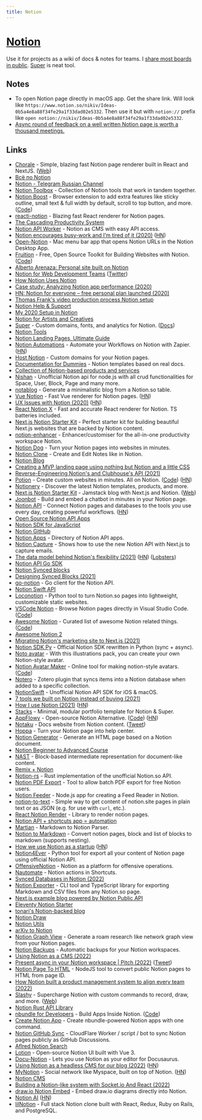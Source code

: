 ```yaml
---
title: Notion
---
```


# [Notion](https://www.notion.so)

Use it for projects as a wiki of docs & notes for teams. I [share most boards in public](../sharing/my-notion.md). [Super](https://super.so/) is neat tool.

## Notes

- To open Notion page directly in macOS app. Get the share link. Will look like `https://www.notion.so/nikiv/Ideas-0b5a4e8a88f34fe29a1f33dad02e5332`. Then use it but with `notion://` prefix like `open notion://nikiv/Ideas-0b5a4e8a88f34fe29a1f33dad02e5332`.
- [Async round of feedback on a well written Notion page is worth a thousand meetings.](https://twitter.com/linuz90/status/1440275848200802310)

## Links

- [Chorale](https://github.com/samwightt/chorale-renderer) - Simple, blazing fast Notion page renderer built in React and NextJS. ([Web](https://chorale.app/))
- [Всё по Notion](https://www.notion.so/Notion-f28f32adbfde4e4695c60587262e1044)
- [Notion - Telegram Russian Channel](https://t.me/notiongo)
- [Notion Toolbox](https://github.com/kevinjalbert/notion-toolbox) - Collection of Notion tools that work in tandem together.
- [Notion Boost](https://gourav.io/notion-boost) - Browser extension to add extra features like sticky outline, small text & full width by default, scroll to top button, and more. ([Code](https://github.com/GorvGoyl/Notion-Boost-browser-extension))
- [reacti-notion](https://github.com/splitbee/react-notion) - Blazing fast React renderer for Notion pages.
- [The Cascading Productivity System](https://jmulholland.com/cascading-productivity-system/)
- [Notion API Worker](https://github.com/splitbee/notion-api-worker) - Notion as CMS with easy API access.
- [Notion encourages busy-work and I’m tired of it (2020)](https://medium.com/diesdas-direct/notion-encourages-busy-work-and-im-tired-of-it-b1e049edb663) ([HN](https://news.ycombinator.com/item?id=23050204))
- [Open-Notion](https://github.com/neversitdull/Open-Notion) - Mac menu bar app that opens Notion URLs in the Notion Desktop App.
- [Fruition](https://fruitionsite.com/) - Free, Open Source Toolkit for Building Websites with Notion. ([Code](https://github.com/stephenou/fruitionsite))
- [Alberto Arenaza: Personal site built on Notion](https://albertoarenaza.com/)
- [Notion for Web Development Teams](https://css-tricks.com/video-screencasts/186-notion-for-web-development-teams/) ([Twitter](https://twitter.com/chriscoyier/status/1260991618716274689))
- [How Notion Uses Notion](https://www.notion.so/How-Notion-Uses-Notion-616f41d2f5124f3185cf1c36d267c07e)
- [Case study: Analyzing Notion app performance (2020)](https://3perf.com/blog/notion/)
- [HN: Notion for everyone – free personal plan launched (2020)](https://news.ycombinator.com/item?id=23236786)
- [Thomas Frank's video production process Notion setup](https://www.notion.so/customers/thomasfrank)
- [Notion Help & Support](https://www.notion.so/Help-Support-e040febf70a94950b8620e6f00005004)
- [My 2020 Setup in Notion](https://joeyabanks.io/notes/my-2020-setup-in-notion)
- [Notion for Artists and Creatives](https://flowarte.com/notion-for-artists-and-creatives/)
- [Super](https://super.so/) - Custom domains, fonts, and analytics for Notion. ([Docs](https://docs.super.so/))
- [Notion Tools](https://www.notion.so/Notion-Tools-25d054da911344199cdf403cc04f317c)
- [Notion Landing Pages, Ultimate Guide](https://optemization.com/notion-landing-page-guide)
- [Notion Automations](https://notion-automations.com/) - Automate your Workflows on Notion with Zapier. ([HN](https://news.ycombinator.com/item?id=24931344))
- [Host Notion](https://www.hostnotion.co/) - Custom domains for your Notion pages.
- [Documentation for Dummies](https://air.inc/blog/documentation-for-dummies-notion-templates-for-early-stage-startups) - Notion templates based on real docs.
- [Collection of Notion-based products and services](https://www.notion.so/Ultimate-Notion-collection-27cf98d2ed1c42f9a188990d0e36bf0a)
- [Nishan](https://github.com/Nishan-Open-Source/Nishan) - Unofficial Notion api for node.js with all crud functionalities for Space, User, Block, Page and many more.
- [notablog](https://github.com/dragonman225/notablog) - Generate a minimalistic blog from a Notion.so table.
- [Vue Notion](https://github.com/janniks/vue-notion) - Fast Vue renderer for Notion pages. ([HN](https://news.ycombinator.com/item?id=25505604))
- [UX Issues with Notion (2020)](https://telegra.ph/Notion-is-a-UX-Disaster-12-23) ([HN](https://news.ycombinator.com/item?id=25521487))
- [React Notion X](https://github.com/NotionX/react-notion-x) - Fast and accurate React renderer for Notion. TS batteries included.
- [Next.js Notion Starter Kit](https://github.com/transitive-bullshit/nextjs-notion-starter-kit) - Perfect starter kit for building beautiful Next.js websites that are backed by Notion content.
- [notion-enhancer](https://github.com/notion-enhancer/notion-enhancer) - Enhancer/customiser for the all-in-one productivity workspace Notion.
- [Notion Dog](https://github.com/notiondog/notion.dog) - Turn your Notion pages into websites in minutes.
- [Notion Clone](https://github.com/konstantinmuenster/notion-clone) - Create and Edit Notes like in Notion.
- [Notion Blog](https://www.notion.so/blog)
- [Creating a MVP landing page using nothing but Notion and a little CSS](https://noahbragg.com/blog/how-i-created-my-landing-page)
- [Reverse-Engineering Notion's and Clubhouse's API (2021)](https://www.youtube.com/watch?v=h6rpahb8_nk)
- [Potion](https://www.potion.so/) - Create custom websites in minutes. All on Notion. ([Code](https://github.com/benborgers/potion)) ([HN](https://news.ycombinator.com/item?id=28946723))
- [Notionery](https://www.notionery.com/) - Discover the latest Notion templates, products, and more.
- [Next.js Notion Starter Kit](https://github.com/wzulfikar/nextjs-notion) - Jamstack blog with Next.js and Notion. ([Web](https://wzulfikar.com/))
- [Joonbot](https://www.joonbot.com/chatbot-in-notion/) - Build and embed a chatbot in minutes in your Notion page.
- [Notion API](https://developers.notion.com/) - Connect Notion pages and databases to the tools you use every day, creating powerful workflows. ([HN](https://news.ycombinator.com/item?id=27144566))
- [Open Source Notion API Apps](https://github.com/MaaxGr/open-source-notionapi-apps)
- [Notion SDK for JavaScript](https://github.com/makenotion/notion-sdk-js)
- [Notion GitHub](https://github.com/makenotion)
- [Notion Apps](https://www.notionapps.xyz/) - Directory of Notion API apps.
- [Notion Capture](https://github.com/btahir/notion-capture) - Shows how to use the new Notion API with Next.js to capture emails.
- [The data model behind Notion's flexibility (2021)](https://www.notion.so/blog/data-model-behind-notion) ([HN](https://news.ycombinator.com/item?id=27200177)) ([Lobsters](https://lobste.rs/s/y11kqf/data_model_behind_notion_s_flexibility))
- [Notion API Go SDK](https://github.com/jomei/notionapi)
- [Notion Synced blocks](https://www.notion.so/Synced-blocks-beta-a06081bfe98d4fb0b8ec0dd92e4cfcec)
- [Designing Synced Blocks (2021)](https://www.notion.so/blog/designing-synced-blocks)
- [go-notion](https://github.com/dstotijn/go-notion) - Go client for the Notion API.
- [Notion Swift API](https://github.com/noppefoxwolf/notion)
- [Loconotion](https://github.com/leoncvlt/loconotion) - Python tool to turn Notion.so pages into lightweight, customizable static websites.
- [VSCode Notion](https://marketplace.visualstudio.com/items?itemName=frenco.vscode-notion) - Browse Notion pages directly in Visual Studio Code. ([Code](https://github.com/frencojobs/vscode-notion))
- [Awesome Notion](https://www.awesomenotion.space/) - Curated list of awesome Notion related things. ([Code](https://github.com/mnismt/awesome-notion-site))
- [Awesome Notion 2](https://github.com/spencerpauly/awesome-notion)
- [Migrating Notion's marketing site to Next.js (2021)](https://www.notion.so/blog/migrating-notion-marketing-to-next-js)
- [Notion SDK Py](https://github.com/ramnes/notion-sdk-py) - Official Notion SDK rewritten in Python (sync + async).
- [Noto avatar](https://abstractlab.gumroad.com/l/noto-avatar) - With this illustrations pack, you can create your own Notion-style avatar.
- [Notion Avatar Maker](https://notion-avatar.vercel.app/) - Online tool for making notion-style avatars. ([Code](https://github.com/Mayandev/notion-avatar))
- [Notero](https://github.com/dvanoni/notero) - Zotero plugin that syncs items into a Notion database when added to a specific collection.
- [NotionSwift](https://github.com/chojnac/NotionSwift) - Unofficial Notion API SDK for iOS & macOS.
- [7 tools we built on Notion instead of buying (2021)](https://www.notion.so/blog/7-tools-we-built-on-notion)
- [How I use Notion (2021)](https://reasonabledeviations.com/2021/09/18/how-i-use-notion/) ([HN](https://news.ycombinator.com/item?id=29195417))
- [Stacks](https://stacks.super.site/) - Minimal, modular portfolio template for Notion & Super.
- [AppFlowy](https://www.appflowy.io/) - Open-source Notion Alternative. ([Code](https://github.com/AppFlowy-IO/appflowy)) ([HN](https://news.ycombinator.com/item?id=29234805))
- [Notaku](https://notaku.website/) - Docs website from Notion content. ([Tweet](https://twitter.com/__morse/status/1461738430698860544))
- [Hoppa](https://gethoppa.com/) - Turn your Notion page into help center.
- [Notion Generator](https://github.com/Mathspy/notion-generator) - Generate an HTML page based on a Notion document.
- [Notion Beginner to Advanced Course](https://easlo.notion.site/Notion-Beginner-to-Advanced-8a492960b049433289c4a8d362204d20)
- [NAST](https://github.com/dragonman225/nast) - Block-based intermediate representation for document-like content.
- [Remix + Notion](https://github.com/onspaceship/remotion)
- [Notion-rs](https://github.com/jkelleyrtp/notion-rs) - Rust implementation of the unofficial Notion.so API.
- [Notion PDF Export](https://github.com/ganeshh123/notion-pdf-export) - Tool to allow batch PDF export for free Notion users.
- [Notion Feeder](https://github.com/ravgeetdhillon/notion-feeder) - Node.js app for creating a Feed Reader in Notion.
- [notion-to-text](https://github.com/pirafrank/notion-to-text) - Simple way to get content of notion.site pages in plain text or as JSON (e.g. for use with `curl`, etc.).
- [React Notion Render](https://github.com/9gustin/react-notion-render) - Library to render notion pages.
- [Notion API + shortcuts app = automation](https://www.reddit.com/r/Notion/comments/sopej7/notion_api_shortcuts_app_automation/)
- [Martian](https://github.com/instantish/martian) - Markdown to Notion Parser.
- [Notion to Markdown](https://github.com/souvikinator/notion-to-md) - Convert notion pages, block and list of blocks to markdown (supports nesting).
- [How we use Notion as a startup](https://www.kopa.co/blog/posts/how-we-use-notion-as-a-startup) ([HN](https://news.ycombinator.com/item?id=30392849))
- [Notion4Ever](https://github.com/MerkulovDaniil/notion4ever) - Python tool for export all your content of Notion page using official Notion API.
- [OffensiveNotion](https://github.com/mttaggart/OffensiveNotion) - Notion as a platform for offensive operations.
- [Nautomate](https://www.nautomate.app/) - Notion actions in Shortcuts.
- [Synced Databases in Notion (2022)](https://www.notion.so/blog/synced-databases)
- [Notion Exporter](https://github.com/yannbolliger/notion-exporter) - CLI tool and TypeScript library for exporting Markdown and CSV files from any Notion.so page.
- [Next.js example blog powered by Notion Public API](https://github.com/samuelkraft/notion-blog-nextjs)
- [Eleventy Notion Starter](https://github.com/thiagomgd/eleventy_notion_starter)
- [tonari's Notion-backed blog](https://github.com/tonarino/blog)
- [Notion Draw](https://github.com/nickzuber/notion-draw)
- [Notion Utils](https://github.com/iansinnott/notion-utils)
- [arXiv to Notion](https://github.com/wangjksjtu/arxiv2notionplus)
- [Notion Graph View](https://github.com/stevedsun/notion-graph-view) - Generate a roam research like network graph view from your Notion pages.
- [Notion Backups](https://github.com/notionblog/notion-backups) - Automatic backups for your Notion workspaces.
- [Using Notion as a CMS (2022)](https://www.thisdot.co/blog/using-notion-as-a-cms)
- [Present async in your Notion workspace | Pitch (2022)](https://pitch.com/blog/present-async-in-your-notion-workspace) ([Tweet](https://twitter.com/Pitch/status/1524314985039646720))
- [Notion Page To HTML](https://github.com/asnunes/notion-page-to-html) - NodeJS tool to convert public Notion pages to HTML from page ID.
- [How Notion built a product management system to align every team (2022)](https://www.notion.so/blog/notion-product-management-system-align-every-team)
- [Slashy](https://github.com/alyssaxuu/slashy) - Supercharge Notion with custom commands to record, draw, and more. ([Web](https://slashy.app/))
- [Notion Rust API Library](https://github.com/jakeswenson/notion)
- [nbundle for Developers](https://developers.nbundle.com/) - Build Apps Inside Notion. ([Code](https://github.com/nbundle/example))
- [Create Notion App](https://github.com/nbundle/create-notion-app) - Create nbundle-powered Notion apps with one command.
- [Notion GitHub Sync](https://github.com/the-guild-org/notion-github-sync) - CloudFlare Worker / script / bot to sync Notion pages publicly as GitHub Discussions.
- [Aflred Notion Search](https://github.com/wrjlewis/notion-search-alfred-workflow)
- [Lotion](https://github.com/Dashibase/lotion) - Open-source Notion UI built with Vue 3.
- [Docu-Notion](https://github.com/sillsdev/docu-notion) - Lets you use Notion as your editor for Docusaurus.
- [Using Notion as a headless CMS for our blog (2022)](https://datanarratives.com/blog/notion-headless-cms/) ([HN](https://news.ycombinator.com/item?id=33121628))
- [MyNotion](https://mynotion.space/) - Social network like Myspace, built on top of Notion. ([HN](https://news.ycombinator.com/item?id=33218888))
- [Notion CMS](https://github.com/n6g7/notion-cms)
- [Building a Notion-like system with Socket.io And React (2022)](https://dev.to/novu/building-a-notion-like-system-with-socketio-and-react-1hjg)
- [draw.io Notion Embed](https://github.com/ivankahl/drawio-notion-embed) - Embed draw.io diagrams directly into Notion.
- [Notion AI](https://www.notion.so/product/ai) ([HN](https://news.ycombinator.com/item?id=33623201))
- [lilNotion](https://github.com/brandonfang/lilnotion) - Full stack Notion clone built with React, Redux, Ruby on Rails, and PostgreSQL.
